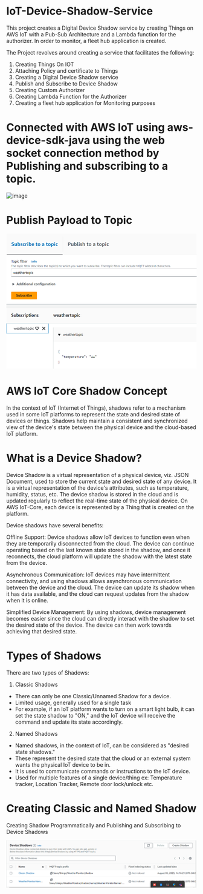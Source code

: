 # IoT-Device-Shadow-Service
This project creates a Digital Device Shadow service by creating Things on AWS IoT with a Pub-Sub Architecture and a Lambda function for the authorizer. In order to monitor, a fleet hub application is created.

The Project revolves around creating a service that facilitates the following:

1. Creating Things On IOT
2. Attaching Policy and certificate to Things
3. Creating a Digital Device Shadow service
4. Publish and Subscribe to Device Shadow
5. Creating Custom Authorizer
6. Creating Lambda Function for the Authorizer
7. Creating a fleet hub application for Monitoring purposes

# Connected with AWS IoT using aws-device-sdk-java using the web socket connection method by Publishing and subscribing to a topic.

![image](https://github.com/forum-bhatt/IoT-Device-Shadow-Service/assets/90527629/15008a93-89de-4d1a-8639-34ee09b4f424)

# Publish Payload to Topic

![img.png](img.png)

# AWS IoT Core Shadow Concept
In the context of IoT (Internet of Things), shadows refer to a mechanism used in some IoT platforms to represent the state and desired state of devices or things. Shadows help maintain a consistent and synchronized view of the device's state between the physical device and the cloud-based IoT platform.

# What is a Device Shadow?
Device Shadow is a virtual representation of a physical device, viz. JSON Document, used to store the current state and desired state of any device.  It is a virtual representation of the device's attributes, such as temperature, humidity, status, etc. The device shadow is stored in the cloud and is updated regularly to reflect the real-time state of the physical device.
On AWS IoT-Core, each device is represented by a Thing that is created on the platform.

Device shadows have several benefits:

Offline Support: Device shadows allow IoT devices to function even when they are temporarily disconnected from the cloud. The device can continue operating based on the last known state stored in the shadow, and once it reconnects, the cloud platform will update the shadow with the latest state from the device.

Asynchronous Communication: IoT devices may have intermittent connectivity, and using shadows allows asynchronous communication between the device and the cloud. The device can update its shadow when it has data available, and the cloud can request updates from the shadow when it is online.

Simplified Device Management: By using shadows, device management becomes easier since the cloud can directly interact with the shadow to set the desired state of the device. The device can then work towards achieving that desired state.

# Types of Shadows
There are two types of Shadows:
1. Classic Shadows
- There can only be one Classic/Unnamed Shadow for a device.
- Limited usage, generally used for a single task
- For example, if an IoT platform wants to turn on a smart light bulb, it can set the state shadow to "ON," and the IoT device will receive the command and update its state accordingly.


2. Named Shadows
- Named shadows, in the context of IoT, can be considered as "desired state shadows."
- These represent the desired state that the cloud or an external system wants the physical IoT device to be in. 
- It is used to communicate commands or instructions to the IoT device.
- Used for multiple features of a single device/thing ex: Temperature tracker, Location Tracker, Remote door 
  lock/unlock etc.

# Creating Classic and Named Shadow
Creating Shadow Programmatically and Publishing and Subscribing to Device Shadows

![img_1.png](img_1.png)

